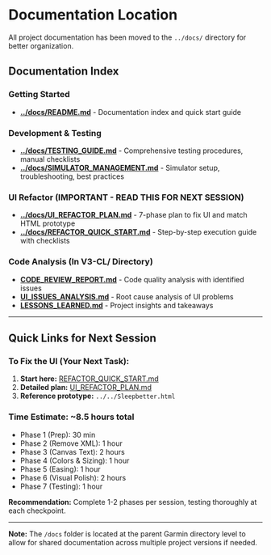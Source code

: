 # Documentation Location

All project documentation has been moved to the `../docs/` directory for better organization.

## Documentation Index

### Getting Started
- **[../docs/README.md](../docs/README.md)** - Documentation index and quick start guide

### Development & Testing
- **[../docs/TESTING_GUIDE.md](../docs/TESTING_GUIDE.md)** - Comprehensive testing procedures, manual checklists
- **[../docs/SIMULATOR_MANAGEMENT.md](../docs/SIMULATOR_MANAGEMENT.md)** - Simulator setup, troubleshooting, best practices

### UI Refactor (IMPORTANT - READ THIS FOR NEXT SESSION)
- **[../docs/UI_REFACTOR_PLAN.md](../docs/UI_REFACTOR_PLAN.md)** - 7-phase plan to fix UI and match HTML prototype
- **[../docs/REFACTOR_QUICK_START.md](../docs/REFACTOR_QUICK_START.md)** - Step-by-step execution guide with checklists

### Code Analysis (In V3-CL/ Directory)
- **[CODE_REVIEW_REPORT.md](CODE_REVIEW_REPORT.md)** - Code quality analysis with identified issues
- **[UI_ISSUES_ANALYSIS.md](UI_ISSUES_ANALYSIS.md)** - Root cause analysis of UI problems
- **[LESSONS_LEARNED.md](LESSONS_LEARNED.md)** - Project insights and takeaways

---

## Quick Links for Next Session

### To Fix the UI (Your Next Task):
1. **Start here:** [REFACTOR_QUICK_START.md](../docs/REFACTOR_QUICK_START.md)
2. **Detailed plan:** [UI_REFACTOR_PLAN.md](../docs/UI_REFACTOR_PLAN.md)
3. **Reference prototype:** `../../Sleepbetter.html`

### Time Estimate: ~8.5 hours total
- Phase 1 (Prep): 30 min
- Phase 2 (Remove XML): 1 hour
- Phase 3 (Canvas Text): 2 hours
- Phase 4 (Colors & Sizing): 1 hour
- Phase 5 (Easing): 1 hour
- Phase 6 (Visual Polish): 2 hours
- Phase 7 (Testing): 1 hour

**Recommendation:** Complete 1-2 phases per session, testing thoroughly at each checkpoint.

---

**Note:** The `/docs` folder is located at the parent Garmin directory level to allow for shared documentation across multiple project versions if needed.
